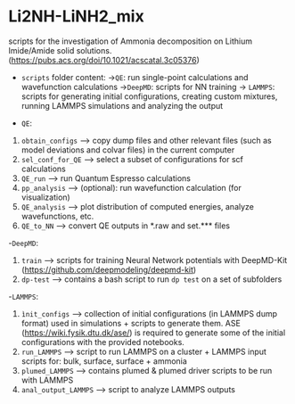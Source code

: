 # Li2NH-LiNH2_mix
scripts for the investigation of Ammonia decomposition on Lithium Imide/Amide solid solutions. 
(https://pubs.acs.org/doi/10.1021/acscatal.3c05376)

- `scripts` folder content:
    ->`QE`: run single-point calculations and wavefunction calculations
    ->`DeepMD`: scripts for NN training
    -> `LAMMPS`: scripts for generating initial configurations, creating custom mixtures, running LAMMPS simulations and analyzing the output
    
- `QE`:
1) `obtain_configs` --> copy dump files and other relevant files (such as model deviations and colvar files) in the current computer
2) `sel_conf_for_QE` --> select a subset of configurations for scf calculations
3) `QE_run` --> run Quantum Espresso calculations
4)  `pp_analysis` -->  (optional): run wavefunction calculation (for visualization)
5) `QE_analysis` --> plot distribution of computed energies, analyze wavefunctions, etc.
6) `QE_to_NN` --> convert QE outputs in \*.raw and set.\*\*\* files

-`DeepMD`:
1) `train` --> scripts for training Neural Network potentials with DeepMD-Kit (https://github.com/deepmodeling/deepmd-kit)
2) `dp-test` --> contains a bash script to run `dp test` on a set of subfolders

-`LAMMPS`:
1) `ìnit_configs` --> collection of initial configurations (in LAMMPS dump format) used in simulations + scripts to generate them. ASE (https://wiki.fysik.dtu.dk/ase/) is required to generate some of the initial configurations with the provided notebooks. 
2) `run_LAMMPS` --> script to run LAMMPS on a cluster + LAMMPS input scripts for: bulk, surface, surface + ammonia
3)  `plumed_LAMMPS` --> contains plumed & plumed driver scripts to be run with LAMMPS
4) `anal_output_LAMMPS` --> script to analyze LAMMPS outputs
